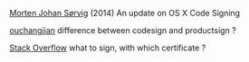 
[Morten Johan Sørvig](http://blog.qt.io/blog/2014/10/29/an-update-on-os-x-code-signing/)
(2014) An update on OS X Code Signing

[ouchangjian](http://www.ouchangjian.com/question/588b48cce4a1ca4b30edaff5)
difference between codesign and productsign ?

[Stack Overflow](https://stackoverflow.com/a/21564967/2309958)
what to sign, with which certificate ?
